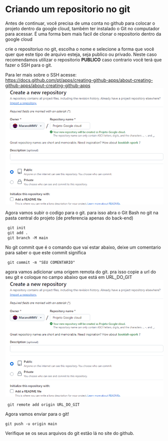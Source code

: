 # Criando um repositorio no git
Antes de continuar, você precisa de uma conta no github para colocar o projeto dentro da google cloud, também ter instalado o Git no computador para acessar. É uma forma bem mais facil de clonar o repositorio dentro da google cloud

crie o repositoriuo no git, escolha o nome e selecione a forma que você quer que este tipo de arquivo esteja, seja publico ou privado. Neste caso recomendamos utilizar o repositorio **PUBLICO** caso contrario você terá que fazer o SSH para o git.

Para ler mais sobre o SSH acesse: https://docs.github.com/pt/apps/creating-github-apps/about-creating-github-apps/about-creating-github-apps
![alt text](assets/image.png)


Agora vamos subir o codigo para o git. para isso abra o Git Bash no git na pasta central do projeto (de preferencia apenas do back-end)

```
 git init
 git add .
 git branch -M main 
```

No git commit que é o comando que vai estar abaixo, deixe um comentario para saber o que este commit significa

```
 git commit -m "SEU COMENTARIO"
```
agora vamos adicionar uma origem remota do git. pra isso copie a url do seu git e coloque no campo abaixo que está em URL_DO_GIT
 ![alt text](assets/image.png)

```
 git remote add origin URL_DO_GIT
```

Agora vamos enviar para o git!

```
git push -u origin main
```

Verifique se os seus arquivos do git estão lá no site do github.
